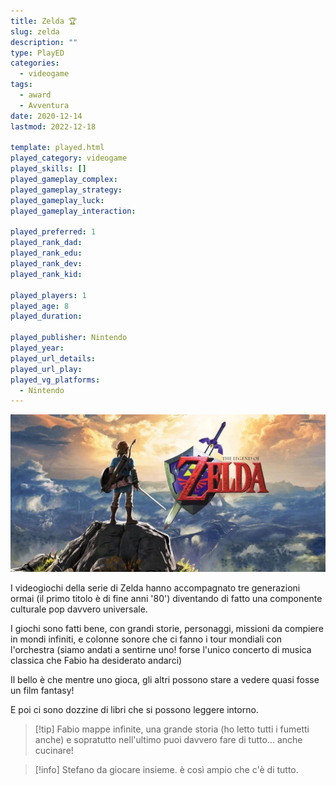 ```yaml
---
title: Zelda 🏆
slug: zelda
description: ""
type: PlayED
categories:
  - videogame
tags:
  - award
  - Avventura
date: 2020-12-14
lastmod: 2022-12-18

template: played.html
played_category: videogame
played_skills: []
played_gameplay_complex: 
played_gameplay_strategy: 
played_gameplay_luck: 
played_gameplay_interaction: 

played_preferred: 1
played_rank_dad: 
played_rank_edu: 
played_rank_dev: 
played_rank_kid: 

played_players: 1
played_age: 8
played_duration: 

played_publisher: Nintendo
played_year: 
played_url_details: 
played_url_play: 
played_vg_platforms:
  - Nintendo
---
```


![](../../assets/img/played/videogame/zelda_2.webp)

I videogiochi della serie di Zelda hanno accompagnato tre generazioni ormai (il primo titolo è di fine anni '80') diventando di fatto una componente culturale pop davvero universale.

I giochi sono fatti bene, con grandi storie, personaggi, missioni da compiere in mondi infiniti, e colonne sonore che ci fanno i tour mondiali con l'orchestra (siamo andati a sentirne uno! forse l'unico concerto di musica classica che Fabio ha desiderato andarci)

Il bello è che mentre uno gioca, gli altri possono stare a vedere quasi fosse un film fantasy!

E poi ci sono dozzine di libri che si possono leggere intorno.

> [!tip] Fabio
> mappe infinite, una grande storia (ho letto tutti i fumetti anche) e sopratutto nell'ultimo puoi davvero fare di tutto... anche cucinare! 

> [!info] Stefano
> da giocare insieme. è così ampio che c'è di tutto.
